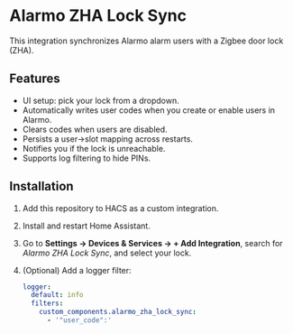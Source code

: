 # Alarmo ZHA Lock Sync

This integration synchronizes Alarmo alarm users with a Zigbee door lock (ZHA).

## Features
* UI setup: pick your lock from a dropdown.
* Automatically writes user codes when you create or enable users in Alarmo.
* Clears codes when users are disabled.
* Persists a user→slot mapping across restarts.
* Notifies you if the lock is unreachable.
* Supports log filtering to hide PINs.

## Installation
1. Add this repository to HACS as a custom integration.
2. Install and restart Home Assistant.
3. Go to **Settings → Devices & Services → + Add Integration**, search for *Alarmo ZHA Lock Sync*, and select your lock.
4. (Optional) Add a logger filter:

   ```yaml
   logger:
     default: info
     filters:
       custom_components.alarmo_zha_lock_sync:
         - '"user_code":'
   ```
